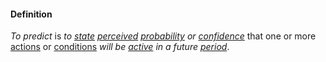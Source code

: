 #### Definition

*To predict* is *to [state](https://github.com/gcassel/Modular-Organizing-Terminology/blob/master/terms/state.md) [perceived](https://github.com/gcassel/Modular-Organizing-Terminology/blob/master/terms/perceive.md) [probability](https://github.com/gcassel/Modular-Organizing-Terminology/blob/master/terms/probability.md) or [confidence](https://github.com/gcassel/Modular-Organizing-Terminology/blob/master/terms/confidence.md)* that one or more [actions](https://github.com/gcassel/Modular-Organizing-Terminology/blob/master/terms/action.md) or [conditions](https://github.com/gcassel/Modular-Organizing-Terminology/blob/master/terms/status.md) *will be [active](https://github.com/gcassel/Modular-Organizing-Terminology/blob/master/terms/active.md) in a future [period](https://github.com/gcassel/Modular-Organizing-Terminology/blob/master/terms/period.md)*. 
